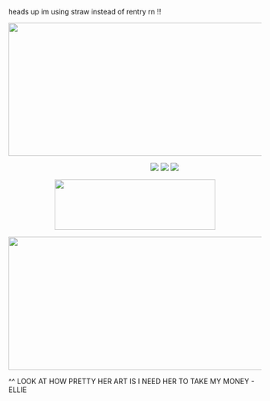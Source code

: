 heads up im using straw instead of rentry rn !!

<p align="center">
  <img width="600" height="265" src="https://files.catbox.moe/h07bxe.png">
</p>


&emsp; &emsp;&emsp; &emsp; &emsp; &emsp; &emsp; &emsp; &emsp; &emsp; &emsp; &emsp; &emsp; &emsp; &emsp; &emsp; [<img src="https://files.catbox.moe/5pbvcu.png">](https://cheriefraise.straw.page) [<img src="https://files.catbox.moe/0py9ku.png">](https://cheriefraise.straw.page) [<img src="https://files.catbox.moe/3msaih.png">](https://pronouns.cc/@cheriecrush)

<p align="center">
  <img width="320" height="100" src="https://spotify-github-profile.kittinanx.com/api/view?uid=cc7ruoqolcp0f2nf5f1txlivi&cover_image=true&theme=natemoo-re&show_offline=true&background_color=121212&interchange=false&bar_color_cover=true&bar_color=53b14f)](https://github.com/kittinan/spotify-github-profile)](https://spotify-github-profile.kittinanx.com/api/view?uid=cc7ruoqolcp0f2nf5f1txlivi&redirect=true)">
</p>

<p align="center">
  <img width="600" height="265" src="https://files.catbox.moe/dqx5bg.png">
</p>

^^ LOOK AT HOW PRETTY HER ART IS I NEED HER TO TAKE MY MONEY - ELLIE
